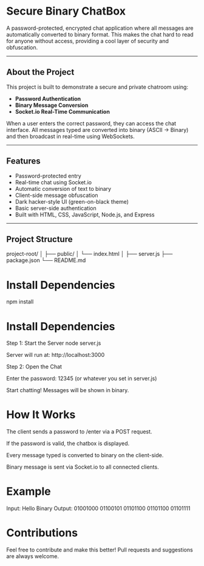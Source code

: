 # Secure Binary ChatBox

A password-protected, encrypted chat application where all messages are automatically converted to binary format. This makes the chat hard to read for anyone without access, providing a cool layer of security and obfuscation.

---

##  About the Project

This project is built to demonstrate a secure and private chatroom using:

- **Password Authentication**
- **Binary Message Conversion**
- **Socket.io Real-Time Communication**

When a user enters the correct password, they can access the chat interface. All messages typed are converted into binary (ASCII → Binary) and then broadcast in real-time using WebSockets.

---

## Features

-  Password-protected entry
-  Real-time chat using Socket.io
-  Automatic conversion of text to binary
-  Client-side message obfuscation
-  Dark hacker-style UI (green-on-black theme)
-  Basic server-side authentication
-  Built with HTML, CSS, JavaScript, Node.js, and Express

---

## Project Structure

project-root/
│
├── public/
│ └── index.html
│
├── server.js
├── package.json
└── README.md

# Install Dependencies
npm install

# Install Dependencies

Step 1: Start the Server
node server.js


Server will run at: http://localhost:3000

Step 2: Open the Chat

Enter the password: 12345 (or whatever you set in server.js)

Start chatting! Messages will be shown in binary.

# How It Works

The client sends a password to /enter via a POST request.

If the password is valid, the chatbox is displayed.

Every message typed is converted to binary on the client-side.

Binary message is sent via Socket.io to all connected clients.

# Example

Input: Hello
Binary Output: 01001000 01100101 01101100 01101100 01101111

# Contributions

Feel free to contribute and make this better!
Pull requests and suggestions are always welcome.
